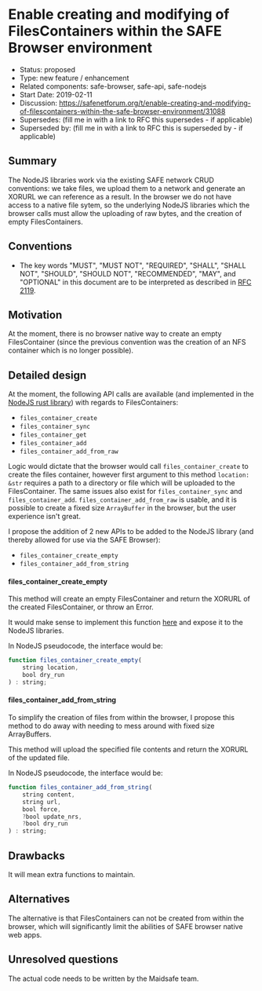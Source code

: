 # Enable creating and modifying of FilesContainers within the SAFE Browser environment

- Status: proposed
- Type: new feature / enhancement
- Related components: safe-browser, safe-api, safe-nodejs
- Start Date: 2019-02-11
- Discussion: https://safenetforum.org/t/enable-creating-and-modifying-of-filescontainers-within-the-safe-browser-environment/31088
- Supersedes: (fill me in with a link to RFC this supersedes - if applicable)
- Superseded by: (fill me in with a link to RFC this is superseded by - if applicable)

## Summary

The NodeJS libraries work via the existing SAFE network CRUD conventions: we take files, we upload them to a network and generate an XORURL we can reference as a result. In the browser we do not have access to a native file sytem, so the underlying NodeJS libraries which the browser calls must allow the uploading of raw bytes, and the creation of empty FilesContainers.

## Conventions
- The key words "MUST", "MUST NOT", "REQUIRED", "SHALL", "SHALL NOT", "SHOULD", "SHOULD NOT", "RECOMMENDED", "MAY", and "OPTIONAL" in this document are to be interpreted as described in [RFC 2119](http://tools.ietf.org/html/rfc2119).

## Motivation

At the moment, there is no browser native way to create an empty FilesContainer (since the previous convention was the creation of an NFS container which is no longer possible).

## Detailed design

At the moment, the following API calls are available (and implemented in the [NodeJS rust library](https://github.com/maidsafe/safe-nodejs/blob/master/native/src/lib.rs)) with regards to FilesContainers:

* `files_container_create`
* `files_container_sync`
* `files_container_get`
* `files_container_add`
* `files_container_add_from_raw`

Logic would dictate that the browser would call `files_container_create` to create the files container, however first argument to this method `location: &str` requires a path to a directory or file which will be uploaded to the FilesContainer. The same issues also exist for `files_container_sync` and `files_container_add`. `files_container_add_from_raw` is usable, and it is possible to create a fixed size `ArrayBuffer` in the browser, but the user experience isn't great.

I propose the addition of 2 new APIs to be added to the NodeJS library (and thereby allowed for use via the SAFE Browser):

* `files_container_create_empty`
* `files_container_add_from_string`

#### files_container_create_empty

This method will create an empty FilesContainer and return the XORURL of the created FilesContainer, or throw an Error.

It would make sense to implement this function [here](https://github.com/maidsafe/safe-api/blob/81687e0a57161f2a7203c62b9897511618862242/safe-api/src/api/files.rs#L55) and expose it to the NodeJS libraries.

In NodeJS pseudocode, the interface would be:

```js
function files_container_create_empty(
    string location,
    bool dry_run
) : string;
```

#### files_container_add_from_string

To simplify the creation of files from within the browser, I propose this method to do away with needing to mess around with fixed size ArrayBuffers.

This method will upload the specified file contents and return the XORURL of the updated file.

In NodeJS pseudocode, the interface would be:

```js
function files_container_add_from_string(
    string content,
    string url,
    bool force,
    ?bool update_nrs,
    ?bool dry_run
) : string;
```


## Drawbacks

It will mean extra functions to maintain.

## Alternatives

The alternative is that FilesContainers can not be created from within the browser, which will significantly limit the abilities of SAFE browser native web apps.

## Unresolved questions

The actual code needs to be written by the Maidsafe team.
